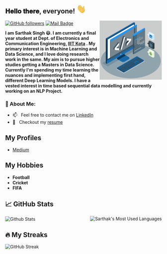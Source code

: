 <!--
**akash1362/akash1362** is a ✨ _special_ ✨ repository because its `README.md` (this file) appears on your GitHub profile.
-->

<h2> 𝐇𝐞𝐥𝐥𝐨 𝐭𝐡𝐞𝐫𝐞, everyone! <img src="https://github.com/manasarthak/manasarthak/blob/main/Hi.gif" width="30px" height='30px'></h2>
             <img align='right' src='https://github.com/manasarthak/manasarthak/blob/main/techstack.gif' width='200"'>

[![GitHub followers](https://img.shields.io/github/followers/manasarthak?label=Follow&style=social)](https://github.com/manasarthak/?tab=followers)
[![Mail Badge](https://img.shields.io/badge/-manassarthak@gmail.com-0078D4?style=flat&logo=Microsoft-Outlook&logoColor=white&link=mailto:manassarthak@gmail.com)](mailto:manassarthak@gmail.com)

**I am Sarthak Singh 😃. I am currently a final year student at Dept. of Electronics and Communication Engineering, [IIIT Kota](https://iiitkota.ac.in/) .
My primary interest is in Machine Learning and Data Science, and I love doing research work in the same. My aim is to pursue higher studies getting a Masters in Data Science. 
Currently I'm spending my time learning the nuances and implementing first hand, different Deep Learning Models. I have a vested interest in time based sequential data modelling and currently working on an NLP Project.**

### 🧐 About Me:
- 📫 &nbsp; Feel free to contact me on [LinkedIn](https://www.linkedin.com/in/manasarthak/)
- 📝 &nbsp; Checkout my [resume](https://drive.google.com/file/d/1Fn0jO3aJ9k9Ld9KKYA2SJzxraeaHAoaj/view?usp=sharing)


## My Profiles
- [Medium](https://medium.com/@manassarthak)

## My Hobbies
- **Football**
- **Cricket**
- **FIFA**
<!--
<img alt="Sarthak's github stats" src="https://github-readme-stats.vercel.app/api?username=manasarthak&&show_icons=true&title_color=ffffff&icon_color=bb2acf&text_color=daf7dc&bg_color=151515" >
-->

## 📈 GitHub Stats

<img align="right" src="https://github-readme-stats.vercel.app/api/top-langs/?username=manasarthak&theme=vision-friendly-dark&count_private=true&hide=html" alt="Sarthak's Most Used Languages" />

<img align="center" alt="Github Stats" src="https://github-readme-stats.vercel.app/api?username=manasarthak&&show_icons=true&title_color=ffffff&icon_color=bb2acf&text_color=daf7dc&bg_color=191919" />

<br>

## 🔥 My Streaks

![GitHub Streak](https://github-readme-streak-stats.herokuapp.com/?user=manasarthak)
